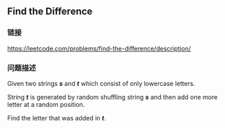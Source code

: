 ## Find the Difference  
### 链接  
https://leetcode.com/problems/find-the-difference/description/  
### 问题描述

Given two strings ***s*** and ***t*** which consist of only lowercase letters.

String ***t*** is generated by random shuffling string ***s*** and then add one more letter at a random position.

Find the letter that was added in ***t***.
